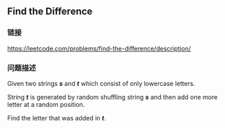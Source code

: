 ## Find the Difference  
### 链接  
https://leetcode.com/problems/find-the-difference/description/  
### 问题描述

Given two strings ***s*** and ***t*** which consist of only lowercase letters.

String ***t*** is generated by random shuffling string ***s*** and then add one more letter at a random position.

Find the letter that was added in ***t***.
